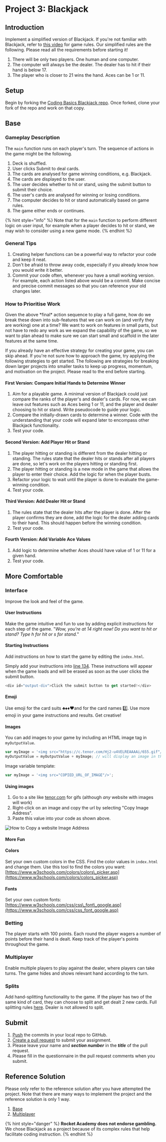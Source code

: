 # Project 3: Blackjack

## Introduction

Implement a simplified version of Blackjack. If you're not familiar with Blackjack, refer to [this video](https://www.youtube.com/watch?v=eyoh-Ku9TCI) for game rules. Our simplified rules are the following. Please read all the requirements before starting it!

1. There will be only two players. One human and one computer.
2. The computer will always be the dealer. The dealer has to hit if their hand is below 17.
3. The player who is closer to 21 wins the hand. Aces can be 1 or 11.

## Setup

Begin by forking the [Coding Basics Blackjack repo](https://github.com/rocketacademy/basics-blackjack). Once forked, clone your fork of the repo and work on that copy.

## Base

### Gameplay Description

The `main` function runs on each player's turn. The sequence of actions in the game might be the following.

1. Deck is shuffled.
2. User clicks Submit to deal cards.
3. The cards are analysed for game winning conditions, e.g. Blackjack.
4. The cards are displayed to the user.
5. The user decides whether to hit or stand, using the submit button to submit their choice.
6. The user's cards are analysed for winning or losing conditions.
7. The computer decides to hit or stand automatically based on game rules.
8. The game either ends or continues.

{% hint style="info" %}
Note that for the `main` function to perform different logic on user input, for example when a player decides to hit or stand, we may wish to consider using a new game mode.
{% endhint %}

### General Tips

1. Creating helper functions can be a powerful way to refactor your code and keep it neat.
2. Don't be afraid to throw away code, especially if you already know how you would write it better.
3. Commit your code often, whenever you have a small working version. For example, each action listed above would be a commit. Make concise and precise commit messages so that you can reference your old changes later.

### How to Prioritise Work

Given the above \*final\* action sequence to play a full game, how do we break these down into sub-features that we can work on \(and verify they are working\) one at a time? We want to work on features in small parts, but not have to redo any work as we expand the capability of the game, so we want to plan ahead to make sure we can start small and scaffold in the later features at the same time.

If you already have an effective strategy for creating your game, you can skip ahead. If you're not sure how to approach the game, try applying the following strategies to get started. The following are strategies for breaking down larger projects into smaller tasks to keep up progress, momentum, and motivation on the project. Please read to the end before starting.

#### First Version: Compare Initial Hands to Determine Winner

1. Aim for a playable game. A minimal version of Blackjack could just compare the ranks of the player's and dealer's cards. For now, we can leave out features such as Aces being 1 or 11, and the player and dealer choosing to hit or stand. Write pseudocode to guide your logic.
2. Compare the initially-drawn cards to determine a winner. Code with the understanding that your code will expand later to encompass other Blackjack functionality.
3. Test your code.

#### Second Version: Add Player Hit or Stand

1. The player hitting or standing is different from the dealer hitting or standing. The rules state that the dealer hits or stands after all players are done, so let's work on the players hitting or standing first.
2. The player hitting or standing is a new mode in the game that allows the player to enter their choice. Add the logic for when the player busts.
3. Refactor your logic to wait until the player is done to evaluate the game-winning condition.
4. Test your code.

#### Third Version: Add Dealer Hit or Stand

1. The rules state that the dealer hits after the player is done. After the player confirms they are done, add the logic for the dealer adding cards to their hand. This should happen before the winning condition.
2. Test your code.

#### Fourth Version: Add Variable Ace Values

1. Add logic to determine whether Aces should have value of 1 or 11 for a given hand.
2. Test your code.

## More Comfortable

### Interface

Improve the look and feel of the game.

#### User Instructions

Make the game intuitive and fun to use by adding explicit instructions for each step of the game. "_Wow, you're at 14 right now! Do you want to hit or stand? Type h for hit or s for stand._"

#### Starting Instructions

Add instructions on how to start the game by editing the `index.html`.  
  
Simply add your instructions into [line 134](https://github.com/rocketacademy/basics-blackjack/blob/main/index.html#L134). These instructions will appear when the game loads and will be erased as soon as the user clicks the submit button.

```javascript
<div id="output-div">Click the submit button to get started!</div>
```

#### Emoji

Use emoji for the card suits ♣️♠️♦️♥️and for the card names 2️⃣. Use more emoji in your game instructions and results. Get creative!

#### Images

You can add images to your game by including an HTML image tag in `myOutputValue`.

```javascript
var myImage = '<img src="https://c.tenor.com/Hj2-u4VELREAAAAi/655.gif"/>';
myOutputValue = myOutputValue + myImage; // will display an image in the grey box
```

Image variable template:

```javascript
var myImage = '<img src="COPIED_URL_OF_IMAGE"/>';
```

#### Using images

1. Go to a site like [tenor.com](https://tenor.com/) for gifs \(although _any_ website with images will work\)
2. Right-click on an image and copy the url by selecting "Copy Image Address".
3. Paste this value into your code as shown above.

![How to Copy a website Image Address](../.gitbook/assets/gif-url-copy.png)

#### More Fun

#### Colors

Set your own custom colors in the CSS. Find the color values in `index.html` and change them. Use this tool to find the colors you want: [https://www.w3schools.com/colors/colors\_picker.asp](https://www.w3schools.com/colors/colors_picker.asp)

#### Fonts

Set your own custom fonts: [https://www.w3schools.com/css/css\_font\_google.asp](https://www.w3schools.com/css/css_font_google.asp)

### Betting

The player starts with 100 points. Each round the player wagers a number of points before their hand is dealt. Keep track of the player's points throughout the game.

### Multiplayer

Enable multiple players to play against the dealer, where players can take turns. The game hides and shows relevant hand according to the turn.

### Splits

Add hand-splitting functionality to the game. If the player has two of the same kind of card, they can choose to split and get dealt 2 new cards. Full splitting rules [here](https://en.wikipedia.org/wiki/Aces_and_eights_%28blackjack%29#Splitting). Dealer is not allowed to split.

## Submit

1. [Push](../7-github/7.1-github-fork-and-pull-request.md#git-push) the commits in your local repo to GitHub.
2. [Create a pull request](../7-github/7.1-github-fork-and-pull-request.md#github-pull-request) to submit your assignment.
3. Please leave your name and _**section number**_ in the _**title**_ of the pull request.
4. Please fill in the questionnaire in the pull request comments when you submit.

## Reference Solution

 Please only refer to the reference solution after you have attempted the project. Note that there are many ways to implement the project and the reference solution is only 1 way.

1. [Base](https://github.com/rocketacademy/basics-blackjack/pull/3/files)
2. [Multiplayer](https://github.com/rocketacademy/basics-blackjack/tree/moreComfortable-Multiplayer)



{% hint style="danger" %}
**Rocket Academy does not endorse gambling.** We chose Blackjack as a project because of its complex rules that help facilitate coding instruction.
{% endhint %}


